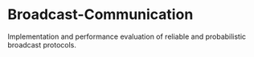 # Broadcast-Communication
Implementation and performance evaluation of reliable and probabilistic broadcast protocols.
